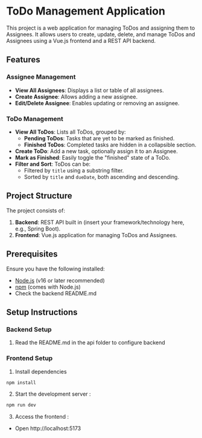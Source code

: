 # ToDo Management Application

This project is a web application for managing ToDos and assigning them to Assignees. It allows users to create, update, delete, and manage ToDos and Assignees using a Vue.js frontend and a REST API backend.

## Features

### Assignee Management
- **View All Assignees**: Displays a list or table of all assignees.
- **Create Assignee**: Allows adding a new assignee.
- **Edit/Delete Assignee**: Enables updating or removing an assignee.

### ToDo Management
- **View All ToDos**: Lists all ToDos, grouped by:
    - **Pending ToDos**: Tasks that are yet to be marked as finished.
    - **Finished ToDos**: Completed tasks are hidden in a collapsible section.
- **Create ToDo**: Add a new task, optionally assign it to an Assignee.
- **Mark as Finished**: Easily toggle the "finished" state of a ToDo.
- **Filter and Sort**: ToDos can be:
    - Filtered by `title` using a substring filter.
    - Sorted by `title` and `dueDate`, both ascending and descending.

## Project Structure

The project consists of:
1. **Backend**: REST API built in (insert your framework/technology here, e.g., Spring Boot).
2. **Frontend**: Vue.js application for managing ToDos and Assignees.

## Prerequisites

Ensure you have the following installed:
- [Node.js](https://nodejs.org) (v16 or later recommended)
- [npm](https://www.npmjs.com/) (comes with Node.js)
- Check the backend README.md

## Setup Instructions

### Backend Setup
1. Read the README.md in the api folder to configure backend


### Frontend Setup
1. Install dependencies 
 ```bash
npm install
  ```
2. Start the development server : 
 ```bash
npm run dev
  ```

3. Access the frontend :
- Open http://localhost:5173